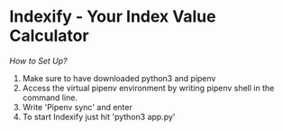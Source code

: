# Indexify - Your Index Value Calculator

*How to Set Up?*
1. Make sure to have downloaded python3 and pipenv 
2. Access the virtual pipenv environment by writing pipenv shell in the command line.
3. Write 'Pipenv sync' and enter
4. To start Indexify just hit 'python3 app.py'
